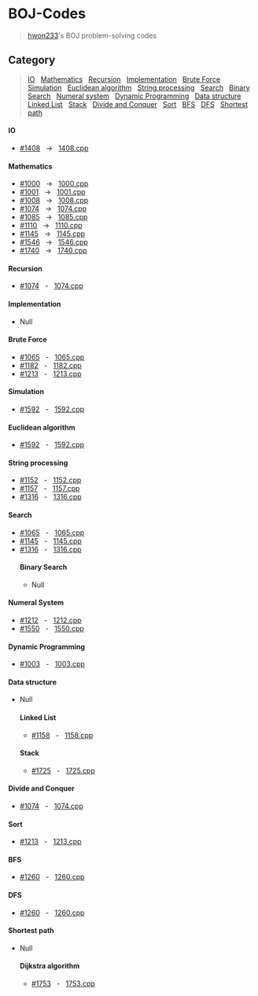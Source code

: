 
# BOJ-Codes

> [hwon233](https://www.acmicpc.net/user/hwon233)'s BOJ problem-solving codes


## Category

> [IO](#io) &nbsp; [Mathematics](#mathematics) &nbsp; [Recursion](#recursion) &nbsp; [Implementation](#implementation) &nbsp; [Brute Force](#brute-force) &nbsp; [Simulation](#simulation) &nbsp; [Euclidean algorithm](#euclidean-algorithm) &nbsp; [String processing](#string-processing) &nbsp; [Search](#search) &nbsp; [Binary Search](#binary-search) &nbsp; [Numeral system](#numberal-system) &nbsp; [Dynamic Programming](#dynamic-programming) &nbsp; [Data structure](#data-structure) &nbsp; [Linked List](#linked-list) &nbsp; [Stack](#stack) &nbsp; [Divide and Conquer](#divide-and-conquer) &nbsp; [Sort](#sort) &nbsp; [BFS](#bfs) &nbsp; [DFS](dfs) &nbsp; [Shortest path](#shortest-path)

#### IO
* [#1408](https://www.acmicpc.net/problem/1408) &nbsp; → &nbsp; [1408.cpp](1408.cpp)
#### Mathematics
* [#1000](https://www.acmicpc.net/problem/1000) &nbsp; → &nbsp; [1000.cpp](1000.cpp)
* [#1001](https://www.acmicpc.net/problem/1001) &nbsp; → &nbsp; [1001.cpp](1001.cpp)
* [#1008](https://www.acmicpc.net/problem/1008) &nbsp; →  &nbsp; [1008.cpp](1008.cpp)
* [#1074](https://www.acmicpc.net/problem/1074) &nbsp; →  &nbsp; [1074.cpp](1074.cpp)
* [#1085](https://www.acmicpc.net/problem/1085) &nbsp; →  &nbsp; [1085.cpp](1085.cpp)
* [#1110](https://www.acmicpc.net/problem/1110) &nbsp; →  &nbsp; [1110.cpp](1110.cpp)
* [#1145](https://www.acmicpc.net/problem/1145) &nbsp; →  &nbsp; [1145.cpp](1145.cpp)
* [#1546](https://www.acmicpc.net/problem/1546) &nbsp; →  &nbsp; [1546.cpp](1546.cpp)
* [#1740](https://www.acmicpc.net/problem/1740) &nbsp; →  &nbsp; [1740.cpp](1740.cpp)

#### Recursion
* [#1074](https://www.acmicpc.net/problem/1074) &nbsp; - &nbsp; [1074.cpp](1074.cpp)

#### Implementation
* Null

#### Brute Force
* [#1065](https://www.acmicpc.net/problem/1065) &nbsp; - &nbsp; [1065.cpp](1065.cpp)
* [#1182](https://www.acmicpc.net/problem/1182) &nbsp; - &nbsp; [1182.cpp](1182.cpp)
* [#1213](https://www.acmicpc.net/problem/1213) &nbsp; - &nbsp; [1213.cpp](1213.cpp)

#### Simulation
* [#1592](https://www.acmicpc.net/problem/1592) &nbsp; - &nbsp; [1592.cpp](1592.cpp)

#### Euclidean algorithm
* [#1592](https://www.acmicpc.net/problem/1592) &nbsp; - &nbsp; [1592.cpp](1592.cpp)

#### String processing
* [#1152](https://www.acmicpc.net/problem/1152) &nbsp; - &nbsp; [1152.cpp](1152.cpp)
* [#1157](https://www.acmicpc.net/problem/1157) &nbsp; - &nbsp; [1157.cpp](1157.cpp)
* [#1316](https://www.acmicpc.net/problem/1316) &nbsp; - &nbsp; [1316.cpp](1316.cpp)

#### Search
* [#1065](https://www.acmicpc.net/problem/1065) &nbsp; - &nbsp; [1065.cpp](1065.cpp)
* [#1145](https://www.acmicpc.net/problem/1145) &nbsp; - &nbsp; [1145.cpp](1145.cpp)
* [#1316](https://www.acmicpc.net/problem/1316) &nbsp; - &nbsp; [1316.cpp](1316.cpp)
  #### Binary Search
  * Null

#### Numeral System
* [#1212](https://www.acmicpc.net/problem/1212) &nbsp; - &nbsp; [1212.cpp](1212.cpp)
* [#1550](https://www.acmicpc.net/problem/1550) &nbsp; - &nbsp; [1550.cpp](1550.cpp)

#### Dynamic Programming
* [#1003](https://www.acmicpc.net/problem/1003) &nbsp; - &nbsp; [1003.cpp](1003.cpp)

#### Data structure
* Null
  #### Linked List
  * [#1158](https://www.acmicpc.net/problem/1158) &nbsp; - &nbsp; [1158.cpp](1158.cpp)
  #### Stack
  * [#1725](https://www.acmicpc.net/problem/1725) &nbsp; - &nbsp; [1725.cpp](1725.cpp)

#### Divide and Conquer
* [#1074](https://www.acmicpc.net/problem/1074) &nbsp; - &nbsp; [1074.cpp](1074.cpp)

#### Sort
* [#1213](https://www.acmicpc.net/problem/1213) &nbsp; - &nbsp; [1213.cpp](1213.cpp)

#### BFS
* [#1260](https://www.acmicpc.net/problem/1260) &nbsp; - &nbsp; [1260.cpp](1260.cpp)

#### DFS
* [#1260](https://www.acmicpc.net/problem/1260) &nbsp; - &nbsp; [1260.cpp](1260.cpp)

#### Shortest path
* Null
  #### Dijkstra algorithm</summary><ul>
  * [#1753](https://www.acmicpc.net/problem/1753) &nbsp; - &nbsp; [1753.cpp](1753.cpp)